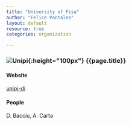 ```yaml
---
title: "University of Pisa"
author: "Felice Pantaleo"
layout: default
resource: true
categories: organization

---
```

### ![Unipi]({{site.baseurl}}/images/UNIPI-logo.jpg){:height="100px"} {{page.title}}

#### Website
[unipi-di](https://www.di.unipi.it/it/didattica)
#### People

D. Bacciu, A. Carta​
